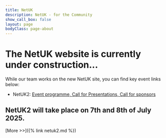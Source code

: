 ```yaml
---
title: NetUK
description: NetUK - for the Community
show_call_box: false
layout: page
bodyClass: page-about
---
```


# The NetUK website is currently under construction...

While our team works on the new NetUK site, you can find key event links below:

* NetUK2: [Event programme, Call for Presentations, Call for sponsors](https://indico.netuk.org/event/2)

## NetUK2 will take place on 7th and 8th of July 2025.

[More >>]({% link netuk2.md %})

